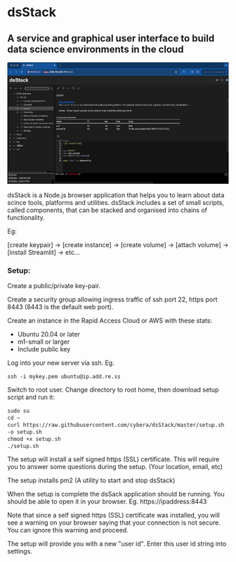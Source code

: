 # dsStack

## A service and graphical user interface to build data science environments in the cloud

![dsStack](https://raw.githubusercontent.com/cybera/dsStack/master/static/images/dsStack-1000.png)

dsStack is a Node.js browser application that helps you to learn about data scince tools, platforms and utilities. dsStack includes a set of small scripts, called components, that can be stacked and organised into chains of functionality.

Eg:

[create keypair] -> [create instance] -> [create volume] -> [attach volume] -> [install Streamlit] -> etc...

### Setup:

Create a public/private key-pair.

Create a security group allowing ingress traffic of ssh port 22, https port 8443 (8443 is the default web port).

Create an instance in the Rapid Access Cloud or AWS with these stats:
* Ubuntu 20.04 or later
* m1-small or larger
* Include public key

Log into your new server via ssh. 
Eg.
```
ssh -i mykey.pem ubuntu@ip.add.re.ss
```

Switch to root user. Change directory to root home, then download setup script and run it:
```
sudo su
cd ~
curl https://raw.githubusercontent.com/cybera/dsStack/master/setup.sh -o setup.sh
chmod +x setup.sh
./setup.sh
```
The setup will install a self signed https (SSL) certificate. This will require you to answer some questions during the setup. (Your location, email, etc)

The setup installs pm2 (A utility to start and stop dsStack)

When the setup is complete the dsSack application should be running. You should be able to open it in your browser. 
Eg. https://ipaddress:8443

Note that since a self signed https (SSL) certificate was installed, you will see a warning on your browser saying that your connection is not secure. You can ignore this warning and proceed.

The setup will provide you with a new "user id". Enter this user id string into settings. 